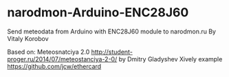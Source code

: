 narodmon-Arduino-ENC28J60
=========================

Send meteodata from Arduino with ENC28J60 module to narodmon.ru
By Vitaly Korobov

Based on:
 Meteosnatciya 2.0 http://student-proger.ru/2014/07/meteostanciya-2-0/ by Dmitry Gladyshev
 Xively example https://github.com/jcw/ethercard

